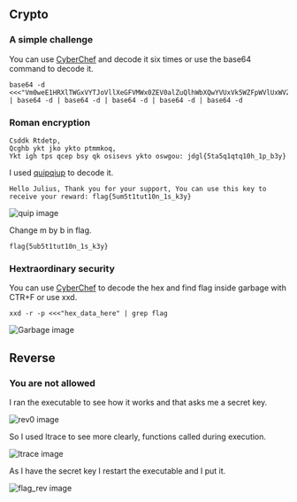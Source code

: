 ## Crypto

### A simple challenge

You can use [CyberChef](http://icyberchef.com) and decode it six times or use the base64 command to decode it.

```
base64 -d <<<"Vm0weE1HRXlTWGxVYTJoVllXeGFVMWx0ZEV0alZuQlhWbXQwYVUxVk5WZFpWVlUxWVZaS2RHUkVXbFpOYWtVd1dWUkdSbVF4VG5GUmJHaHBVakpvVVZkc1pEUmpNV1JIWTBWb2JGSnJTbTlXYkZaM1RVWmtXR1JIZEZOTmEzQXdWbTF3WVZaWFNuTlhiVVpoVmpOU1RGa3llRk5XTVd3MlVtMXNhVkl5WTNsV1Z6QXhaREZrVmsxWVJsWmhhelZvVld4YWNrMUdjRmhOVlhSclVteEtNVmxyWkRSWFJrcFdZa1JPVjFKc2NGUlZWRXBUVm0xS1IySkZOVk5TUlVVMQ==" | base64 -d | base64 -d | base64 -d | base64 -d | base64 -d
```

### Roman encryption 
```
Csddk Rtdetp,
Qcghb ykt jko ykto ptmmkoq,
Ykt igh tps qcep bsy qk osisevs ykto oswgou: jdgl{5ta5q1qtq10h_1p_b3y}
```
I used [quipqiup](https://www.quipqiup.com/) to decode it.

```
Hello Julius, Thank you for your support, You can use this key to receive your reward: flag{5um5t1tut10n_1s_k3y}
```

![quip image](/datas/quip.png)

Change m by b in flag.

```
flag{5ub5t1tut10n_1s_k3y}
```

### Hextraordinary security

You can use [CyberChef](http://icyberchef.com) to decode the hex and find flag inside garbage with CTR+F or use xxd.

```
xxd -r -p <<<"hex_data_here" | grep flag
```
![Garbage image](/datas/flag_garbage.png)


## Reverse

### You are not allowed 

I ran the executable to see how it works and that asks me a secret key.

![rev0 image](/datas/rev0.png)

So I used ltrace to see more clearly, functions called during execution.

![ltrace image](/datas/strace_rev.png)

As I have the secret key I restart the executable and I put it.

![flag_rev image](/datas/flag_rev.png)
